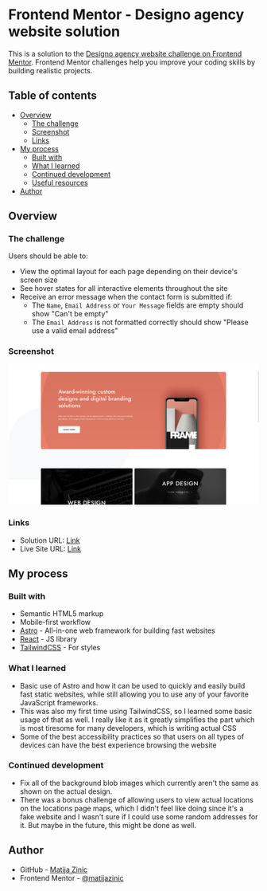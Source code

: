 # Frontend Mentor - Designo agency website solution

This is a solution to the [Designo agency website challenge on Frontend Mentor](https://www.frontendmentor.io/challenges/designo-multipage-website-G48K6rfUT). Frontend Mentor challenges help you improve your coding skills by building realistic projects.

## Table of contents

- [Overview](#overview)
  - [The challenge](#the-challenge)
  - [Screenshot](#screenshot)
  - [Links](#links)
- [My process](#my-process)
  - [Built with](#built-with)
  - [What I learned](#what-i-learned)
  - [Continued development](#continued-development)
  - [Useful resources](#useful-resources)
- [Author](#author)

## Overview

### The challenge

Users should be able to:

- View the optimal layout for each page depending on their device's screen size
- See hover states for all interactive elements throughout the site
- Receive an error message when the contact form is submitted if:
  - The `Name`, `Email Address` or `Your Message` fields are empty should show "Can't be empty"
  - The `Email Address` is not formatted correctly should show "Please use a valid email address"

### Screenshot

![](./screenshot.jpg)

### Links

- Solution URL: [Link](https://github.com/matijazinic/designo-website)
- Live Site URL: [Link](https://matijazinic.github.io/designo-website/)

## My process

### Built with

- Semantic HTML5 markup
- Mobile-first workflow
- [Astro](https://astro.build/) - All-in-one web framework for building fast websites
- [React](https://reactjs.org/) - JS library
- [TailwindCSS](https://tailwindcss.com/) - For styles

### What I learned

- Basic use of Astro and how it can be used to quickly and easily build fast static websites, while still allowing you to use any of your favorite JavaScript frameworks.
- This was also my first time using TailwindCSS, so I learned some basic usage of that as well. I really like it as it greatly simplifies the part which is most tiresome for many developers, which is writing actual CSS
- Some of the best accessibility practices so that users on all types of devices can have the best experience browsing the website

### Continued development

- Fix all of the background blob images which currently aren't the same as shown on the actual design.
- There was a bonus challenge of allowing users to view actual locations on the locations page maps, which I didn't feel like doing since it's a fake website and I wasn't sure if I could use some random addresses for it. But maybe in the future, this might be done as well.

## Author

- GitHub - [Matija Zinic](https://github.com/matijazinic)
- Frontend Mentor - [@matijazinic](https://www.frontendmentor.io/profile/matijazinic)
